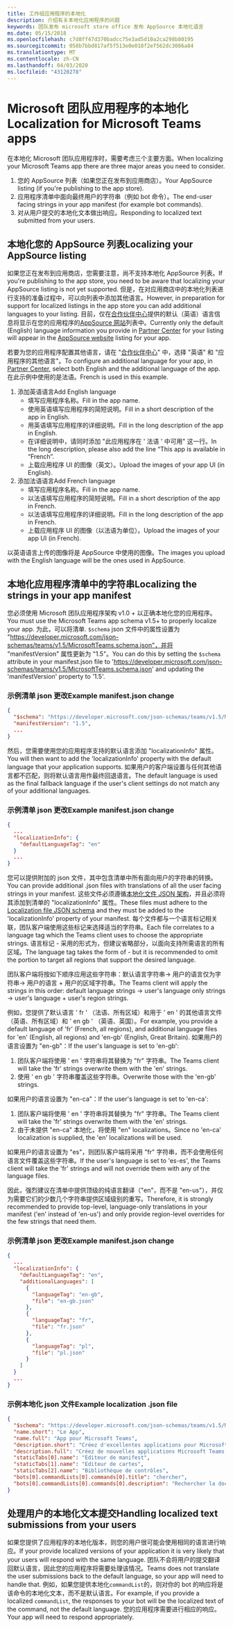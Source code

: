 ```yaml
---
title: 工作组应用程序的本地化
description: 介绍有关本地化应用程序的问题
keywords: 团队发布 microsoft store office 发布 AppSource 本地化语言
ms.date: 05/15/2018
ms.openlocfilehash: c7d8ff47d370badcc75e3ad5d10a2ca298b80195
ms.sourcegitcommit: 058b7bbd817af5f513e0e018f2ef562dc3086a84
ms.translationtype: MT
ms.contentlocale: zh-CN
ms.lasthandoff: 04/03/2020
ms.locfileid: "43120278"
---
```

# <a name="localization-for-microsoft-teams-apps"></a><span data-ttu-id="10556-104">Microsoft 团队应用程序的本地化</span><span class="sxs-lookup"><span data-stu-id="10556-104">Localization for Microsoft Teams apps</span></span>

<span data-ttu-id="10556-105">在本地化 Microsoft 团队应用程序时，需要考虑三个主要方面。</span><span class="sxs-lookup"><span data-stu-id="10556-105">When localizing your Microsoft Teams app there are three major areas you need to consider.</span></span>

1. <span data-ttu-id="10556-106">您的 AppSource 列表（如果您正在发布到应用商店）。</span><span class="sxs-lookup"><span data-stu-id="10556-106">Your AppSource listing (if you're publishing to the app store).</span></span>
1. <span data-ttu-id="10556-107">应用程序清单中面向最终用户的字符串（例如 bot 命令）。</span><span class="sxs-lookup"><span data-stu-id="10556-107">The end-user facing strings in your app manifest (for example bot commands).</span></span>
1. <span data-ttu-id="10556-108">对从用户提交的本地化文本做出响应。</span><span class="sxs-lookup"><span data-stu-id="10556-108">Responding to localized text submitted from your users.</span></span>

## <a name="localizing-your-appsource-listing"></a><span data-ttu-id="10556-109">本地化您的 AppSource 列表</span><span class="sxs-lookup"><span data-stu-id="10556-109">Localizing your AppSource listing</span></span>

<span data-ttu-id="10556-110">如果您正在发布到应用商店，您需要注意，尚不支持本地化 AppSource 列表。</span><span class="sxs-lookup"><span data-stu-id="10556-110">If you're publishing to the app store, you need to be aware that localizing your AppSource listing is not yet supported.</span></span> <span data-ttu-id="10556-111">但是，在对应用商店中的本地化列表进行支持的准备过程中，可以向列表中添加其他语言。</span><span class="sxs-lookup"><span data-stu-id="10556-111">However, in preparation for support for localized listings in the app store you can add additional languages to your listing.</span></span> <span data-ttu-id="10556-112">目前，仅在[合作伙伴中心](/dev/store/use-partner-center-to-submit-to-appsource)提供的默认（英语）语言信息将显示在您的应用程序的[AppSource 网站](https://appsource.microsoft.com/marketplace/apps?product=office%3Bteams&page=1)列表中。</span><span class="sxs-lookup"><span data-stu-id="10556-112">Currently only the default (English) language information you provide in [Partner Center](/dev/store/use-partner-center-to-submit-to-appsource) for your listing will appear in the [AppSource website](https://appsource.microsoft.com/marketplace/apps?product=office%3Bteams&page=1) listing for your app.</span></span>

<span data-ttu-id="10556-113">若要为您的应用程序配置其他语言，请在 "[合作伙伴中心](/dev/store/use-partner-center-to-submit-to-appsource)" 中，选择 "英语" 和 "应用程序的其他语言"。</span><span class="sxs-lookup"><span data-stu-id="10556-113">To configure an additional language for your app, in [Partner Center](/dev/store/use-partner-center-to-submit-to-appsource), select both English and the additional language of the app.</span></span> <span data-ttu-id="10556-114">在此示例中使用的是法语。</span><span class="sxs-lookup"><span data-stu-id="10556-114">French is used in this example.</span></span>

1. <span data-ttu-id="10556-115">添加英语语言</span><span class="sxs-lookup"><span data-stu-id="10556-115">Add English language</span></span>
    * <span data-ttu-id="10556-116">填写应用程序名称。</span><span class="sxs-lookup"><span data-stu-id="10556-116">Fill in the app name.</span></span>
    * <span data-ttu-id="10556-117">使用英语填写应用程序的简短说明。</span><span class="sxs-lookup"><span data-stu-id="10556-117">Fill in a short description of the app in English.</span></span>
    * <span data-ttu-id="10556-118">用英语填写应用程序的详细说明。</span><span class="sxs-lookup"><span data-stu-id="10556-118">Fill in the long description of the app in English.</span></span>
    * <span data-ttu-id="10556-119">在详细说明中，请同时添加 "此应用程序在 ' 法语 ' 中可用" 这一行。</span><span class="sxs-lookup"><span data-stu-id="10556-119">In the long description, please also add the line “This app is available in “French”.</span></span>
    * <span data-ttu-id="10556-120">上载应用程序 UI 的图像（英文）。</span><span class="sxs-lookup"><span data-stu-id="10556-120">Upload the images of your app UI (in English).</span></span>
2. <span data-ttu-id="10556-121">添加法语语言</span><span class="sxs-lookup"><span data-stu-id="10556-121">Add French language</span></span>
    * <span data-ttu-id="10556-122">填写应用程序名称。</span><span class="sxs-lookup"><span data-stu-id="10556-122">Fill in the app name.</span></span>
    * <span data-ttu-id="10556-123">以法语填写应用程序的简短说明。</span><span class="sxs-lookup"><span data-stu-id="10556-123">Fill in a short description of the app in French.</span></span>
    * <span data-ttu-id="10556-124">以法语填写应用程序的详细说明。</span><span class="sxs-lookup"><span data-stu-id="10556-124">Fill in the long description of the app in French.</span></span>
    * <span data-ttu-id="10556-125">上载应用程序 UI 的图像（以法语为单位）。</span><span class="sxs-lookup"><span data-stu-id="10556-125">Upload the images of your app UI (in French).</span></span>

<span data-ttu-id="10556-126">以英语语言上传的图像将是 AppSource 中使用的图像。</span><span class="sxs-lookup"><span data-stu-id="10556-126">The images you upload with the English language will be the ones used in AppSource.</span></span>

## <a name="localizing-the-strings-in-your-app-manifest"></a><span data-ttu-id="10556-127">本地化应用程序清单中的字符串</span><span class="sxs-lookup"><span data-stu-id="10556-127">Localizing the strings in your app manifest</span></span>

<span data-ttu-id="10556-128">您必须使用 Microsoft 团队应用程序架构 v1.0 + 以正确本地化您的应用程序。</span><span class="sxs-lookup"><span data-stu-id="10556-128">You must use the Microsoft Teams app schema v1.5+ to properly localize your app.</span></span> <span data-ttu-id="10556-129">为此，可以将清单. `$schema` json 文件中的属性设置为 "https://developer.microsoft.com/json-schemas/teams/v1.5/MicrosoftTeams.schema.json"，并将 "manifestVersion" 属性更新为 "1.5"。</span><span class="sxs-lookup"><span data-stu-id="10556-129">You can do this by setting the `$schema` attribute in your manifest.json file to 'https://developer.microsoft.com/json-schemas/teams/v1.5/MicrosoftTeams.schema.json' and updating the 'manifestVersion' property to '1.5'.</span></span>

### <a name="example-manifestjson-change"></a><span data-ttu-id="10556-130">示例清单 json 更改</span><span class="sxs-lookup"><span data-stu-id="10556-130">Example manifest.json change</span></span>

```json
{
  "$schema": "https://developer.microsoft.com/json-schemas/teams/v1.5/MicrosoftTeams.schema.json",
  "manifestVersion": "1.5",
  ...
}
```

<span data-ttu-id="10556-131">然后，您需要使用您的应用程序支持的默认语言添加 "localizationInfo" 属性。</span><span class="sxs-lookup"><span data-stu-id="10556-131">You will then want to add the 'localizationInfo' property with the default language that your application supports.</span></span> <span data-ttu-id="10556-132">如果用户的客户端设置与任何其他语言都不匹配，则将默认语言用作最终回退语言。</span><span class="sxs-lookup"><span data-stu-id="10556-132">The default language is used as the final fallback language if the user's client settings do not match any of your additional languages.</span></span>

### <a name="example-manifestjson-change"></a><span data-ttu-id="10556-133">示例清单 json 更改</span><span class="sxs-lookup"><span data-stu-id="10556-133">Example manifest.json change</span></span>

```json
{
  ...
  "localizationInfo": {
    "defaultLanguageTag": "en"
  }
  ...
}
```

<span data-ttu-id="10556-134">您可以提供附加的 json 文件，其中包含清单中所有面向用户的字符串的转换。</span><span class="sxs-lookup"><span data-stu-id="10556-134">You can provide additional .json files with translations of all the user facing strings in your manifest.</span></span> <span data-ttu-id="10556-135">这些文件必须遵循[本地化文件 JSON 架构](../../resources/schema/localization-schema.md)，并且必须将其添加到清单的 "localizationInfo" 属性。</span><span class="sxs-lookup"><span data-stu-id="10556-135">These files must adhere to the [Localization file JSON schema](../../resources/schema/localization-schema.md) and they must be added to the 'localizationInfo' property of your manifest.</span></span> <span data-ttu-id="10556-136">每个文件都与一个语言标记相关联，团队客户端使用这些标记来选择适当的字符串。</span><span class="sxs-lookup"><span data-stu-id="10556-136">Each file correlates to a language tag which the Teams client uses to choose the appropriate strings.</span></span> <span data-ttu-id="10556-137">语言标记<language> - <region>采用的形式为，但建议省略<region>部分，以面向支持所需语言的所有区域。</span><span class="sxs-lookup"><span data-stu-id="10556-137">The language tag takes the form of <language>-<region> but it is recommended to omit the <region> portion to target all regions that support the desired language.</span></span>

<span data-ttu-id="10556-138">团队客户端将按如下顺序应用这些字符串：默认语言字符串-> 用户的语言仅为字符串-> 用户的语言 + 用户的区域字符串。</span><span class="sxs-lookup"><span data-stu-id="10556-138">The Teams client will apply the strings in this order: default language strings -> user's language only strings -> user's language + user's region strings.</span></span>

<span data-ttu-id="10556-139">例如，您提供了默认语言 ' fr ' （法语、所有区域）和用于 ' en ' 的其他语言文件（英语、所有区域）和 ' en gb ' （英语、英国）。</span><span class="sxs-lookup"><span data-stu-id="10556-139">For example, you provide a default language of 'fr' (French, all regions), and additional language files for 'en' (English, all regions) and 'en-gb' (English, Great Britain).</span></span> <span data-ttu-id="10556-140">如果用户的语言设置为 "en-gb"：</span><span class="sxs-lookup"><span data-stu-id="10556-140">If the user's language is set to 'en-gb':</span></span>

1. <span data-ttu-id="10556-141">团队客户端将使用 ' en ' 字符串将其替换为 "fr" 字符串。</span><span class="sxs-lookup"><span data-stu-id="10556-141">The Teams client will take the 'fr' strings overwrite them with the 'en' strings.</span></span>
2. <span data-ttu-id="10556-142">使用 ' en gb ' 字符串覆盖这些字符串。</span><span class="sxs-lookup"><span data-stu-id="10556-142">Overwrite those with the 'en-gb' strings.</span></span>

<span data-ttu-id="10556-143">如果用户的语言设置为 "en-ca"：</span><span class="sxs-lookup"><span data-stu-id="10556-143">If the user's language is set to 'en-ca':</span></span> 

1. <span data-ttu-id="10556-144">团队客户端将使用 ' en ' 字符串将其替换为 "fr" 字符串。</span><span class="sxs-lookup"><span data-stu-id="10556-144">The Teams client will take the 'fr' strings overwrite them with the 'en' strings.</span></span>
2. <span data-ttu-id="10556-145">由于未提供 "en-ca" 本地化，将使用 "en" localizations。</span><span class="sxs-lookup"><span data-stu-id="10556-145">Since no 'en-ca' localization is supplied, the 'en' localizations will be used.</span></span>

<span data-ttu-id="10556-146">如果用户的语言设置为 "es"，则团队客户端将采用 "fr" 字符串，而不会使用任何语言文件覆盖这些字符串。</span><span class="sxs-lookup"><span data-stu-id="10556-146">If the user's language is set to 'es-es', the Teams client will take the 'fr' strings and will not override them with any of the language files.</span></span>

<span data-ttu-id="10556-147">因此，强烈建议在清单中提供顶级的纯语言翻译（"en"，而不是 "en-us"），并仅为需要它们的少数几个字符串提供区域级别的重写。</span><span class="sxs-lookup"><span data-stu-id="10556-147">Therefore, it is strongly recommended to provide top-level, language-only translations in your manifest ('en' instead of 'en-us') and only provide region-level overrides for the few strings that need them.</span></span>

### <a name="example-manifestjson-change"></a><span data-ttu-id="10556-148">示例清单 json 更改</span><span class="sxs-lookup"><span data-stu-id="10556-148">Example manifest.json change</span></span>

```json
{
  ...
  "localizationInfo": {
    "defaultLanguageTag": "en",
    "additionalLanguages": [
      {
        "languageTag": "en-gb",
        "file": "en-gb.json"
      },
      {
        "languageTag": "fr",
        "file": "fr.json"
      },
      {
        "languageTag": "pl",
        "file": "pl.json"
      }
    ]
  }
  ...
}
```

### <a name="example-localization-json-file"></a><span data-ttu-id="10556-149">示例本地化 json 文件</span><span class="sxs-lookup"><span data-stu-id="10556-149">Example localization .json file</span></span>

```json
{
  "$schema": "https://developer.microsoft.com/json-schemas/teams/v1.5/MicrosoftTeams.Localization.schema.json",
  "name.short": "Le App",
  "name.full": "App pour Microsoft Teams",
  "description.short": "Créez d'excellentes applications pour Microsoft Teams avec App.",
  "description.full": "Créez de nouvelles applications Microsoft Teams, concevez et prévisualisez des cartes bot, et explorez la documentation avec App.",
  "staticTabs[0].name": "Editeur de manifest",
  "staticTabs[1].name": "Editeur de cartes",
  "staticTabs[2].name": "Bibliothèque de contrôles",
  "bots[0].commandLists[0].commands[0].title": "chercher",
  "bots[0].commandLists[0].commands[0].description": "Rechercher la documentation Teams pertinente"
}
```

## <a name="handling-localized-text-submissions-from-your-users"></a><span data-ttu-id="10556-150">处理用户的本地化文本提交</span><span class="sxs-lookup"><span data-stu-id="10556-150">Handling localized text submissions from your users</span></span>

<span data-ttu-id="10556-151">如果您提供了应用程序的本地化版本，则您的用户很可能会使用相同的语言进行响应。</span><span class="sxs-lookup"><span data-stu-id="10556-151">If your provide localized versions of your application it is very likely that your users will respond with the same language.</span></span> <span data-ttu-id="10556-152">团队不会将用户的提交翻译回默认语言，因此您的应用程序将需要处理该情况。</span><span class="sxs-lookup"><span data-stu-id="10556-152">Teams does not translate the user submissions back to the default language, so your app will need to handle that.</span></span> <span data-ttu-id="10556-153">例如，如果您提供本地化`commandList`的，则对你的 bot 的响应将是该命令的本地化文本，而不是默认语言。</span><span class="sxs-lookup"><span data-stu-id="10556-153">For example, if you provide a localized `commandList`, the responses to your bot will be the localized text of the command, not the default language.</span></span> <span data-ttu-id="10556-154">您的应用程序需要进行相应的响应。</span><span class="sxs-lookup"><span data-stu-id="10556-154">Your app will need to respond appropriately.</span></span>
